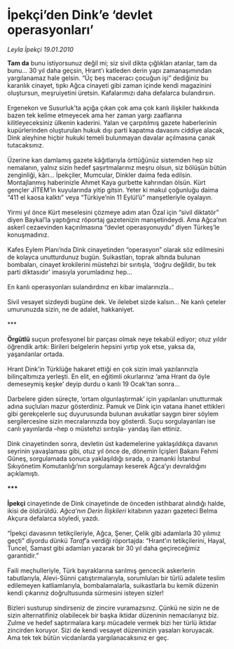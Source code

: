 # İpekçi’den Dink’e ‘devlet operasyonları’

*Leyla İpekçi 19.01.2010*

<div class="yazi"><b>Tam da</b> bunu istiyorsunuz değil mi; siz sivil dikta çığlıkları atanlar, tam da bunu... 30 yıl daha geçsin, Hrant’ı katleden derin yapı zamanaşımından yargılanamaz hale gelsin. “Üç beş maceracı çocuğun işi” dediğiniz bu karanlık cinayet, tıpkı Ağca cinayeti gibi zaman içinde kendi magazinini oluştursun, meşruiyetini üretsin. Kafalarımızı daha defalarca bulandırsın. <br/><br/>Ergenekon ve Susurluk’ta açığa çıkan çok ama çok kanlı ilişkiler hakkında bazen tek kelime etmeyecek ama her zaman yargı zaaflarına kilitleyeceksiniz ülkenin kaderini. Yalan ve çarpıtılmış gazete haberlerinin kupürlerinden oluşturulan hukuk dışı parti kapatma davasını ciddiye alacak, Dink aleyhine hiçbir hukuki temeli bulunmayan davalar açılmasına çanak tutacaksınız. <br/><br/>Üzerine kan damlamış gazete kâğıtlarıyla örttüğünüz sistemden hep siz nemalanın, yalnız sizin hedef şaşırtmalarınız meşru olsun, siz bölüşün bütün zenginliği, kârı... İpekçiler, Mumcular, Dinkler daima feda edilsin. Montajlanmış haberinizle Ahmet Kaya gurbette kahrından ölsün. Kürt gençler JİTEM’in kuyularında yitip gitsin. Yeter ki makul çoğunluğu daima “411 el kaosa kalktı” veya “Türkiye’nin 11 Eylül’ü” manşetleriyle oyalayın. <br/><br/>Yirmi yıl önce Kürt meselesini çözmeye adım atan Özal için “sivil diktatör” diyen Baykal’la yaptığınız röportaj gazetenizin manşetindeydi. Ama Ağca’nın askerî cezaevinden kaçırılmasına “devlet operasyonuydu” diyen Türkeş’le konuşmadınız. <br/><br/>Kafes Eylem Planı’nda Dink cinayetinden “operasyon” olarak söz edilmesini de kolayca unutturdunuz bugün. Suikastları, toprak altında bulunan bombaları, cinayet krokilerini müstehzi bir sırıtışla, ‘doğru değildir, bu tek parti diktasıdır’ imasıyla yorumladınız hep... <br/><br/>En kanlı operasyonları sulandırdınız en kibar imalarınızla... <br/><br/>Sivil vesayet sizdeydi bugüne dek. Ve ilelebet sizde kalsın... Ne kanlı çeteler umurunuzda sizin, ne de adalet, hakkaniyet. <br/><br/>***<b> <br/><br/>Örgütlü</b> suçun profesyonel bir parçası olmak neye tekabül ediyor; otuz yıldır öğrendik artık: Birileri belgelerin hepsini yırtıp yok etse, yaksa da, yaşanılanlar ortada. <br/><br/>Hrant Dink’in Türklüğe hakaret ettiği en çok sizin imalı yazılarınızla bilinçaltımıza yerleşti. En elit, en eğitimli okurlarınız ‘ama Hrant da öyle demeseymiş keşke’ deyip durdu o kanlı 19 Ocak’tan sonra... <br/><br/>Darbelere giden süreçte, ‘ortam olgunlaştırmak’ için yapılanları unutturmak adına suçluları mazur gösterdiniz. Pamuk ve Dink için vatana ihanet ettikleri gibi gerekçelerle suç duyurusunda bulunan avukatlar saygın birer söylem sergilercesine sizin mecralarınızda boy gösterdi. Suçu sorgulayanları ise canlı yayınlarda –hep o müstehzi sırıtışla- yandaş ilan ettiniz. <br/><br/>Dink cinayetinden sonra, devletin üst kademelerine yaklaşıldıkça davanın seyrinin yavaşlaması gibi, otuz yıl önce de, dönemin İçişleri Bakanı Fehmi Güneş, sorgulamada sonuca yaklaşıldığı sırada, o zamanki İstanbul Sıkıyönetim Komutanlığı’nın sorgulamayı keserek Ağca’yı devraldığını açıklamıştı. <b><br/><br/>*** <br/><br/>İpekçi</b> cinayetinde de Dink cinayetinde de önceden istihbarat alındığı halde, ikisi de öldürüldü. <i>Ağca’nın Derin İlişkileri</i> kitabının yazarı gazeteci Belma Akçura defalarca söyledi, yazdı. <br/><br/>“İpekçi davasının tetikçileriyle, Ağca, Şener, Çelik gibi adamlarla 30 yılımız geçti” diyordu dünkü <i>Taraf</i>’a verdiği röportajda: “Hrant’ın tetikçilerini, Hayal, Tuncel, Samast gibi adamları yazarak bir 30 yıl daha geçireceğimiz garantidir.” <br/><br/>Faili meçhulleriyle, Türk bayraklarına sarılmış gencecik askerlerin tabutlarıyla, Alevi-Sünni çatıştırmalarıyla, sorumluları bir türlü adalete teslim edilemeyen katliamlarıyla, bombalamalarla, suikastlarla bu kemik düzenin kendi çıkarınız doğrultusunda sürmesini isteyen sizler! <br/><br/>Bizleri susturup sindirseniz de zincire vuramazsınız. Çünkü ne sizin ne de sizin alternatifiniz olabilecek bir başka iktidar düzeninin nemacılarıyız biz. Zulme ve hedef saptırmalara karşı mücadele vermek bizi her türlü iktidar zincirden koruyor. Sizi de kendi vesayet düzeninizin yasaları koruyacak. Ama tek tek bütün vicdanlarda yargılanacaksınız er geç.</div>
